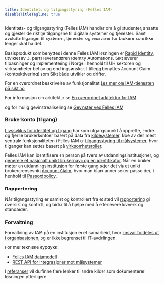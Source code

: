 ```yaml
---
title: Identitets og tilgangsstyring (Felles IAM)
disableTitleTagline: true
---
```


Identitets- og tilgangsstyring (Felles IAM) handler om å gi studenter, ansatte og gjester de riktige tilgangene til digitale systemer og tjenester. Samt avslutte tilganger til systemer, tjenester og ressurser for brukere som ikke lenger skal ha det.

Basisprodukt som benyttes i denne Felles IAM løsningen er [Rapid Identity](./produkt), utviklet av 3. parts leverandøren Identity Automations. Sikt leverer tilpasninger og implementering i Norge i henhold til UH sektoren og virksomheter behov og endringsønsker. I tillegg benyttes Account Claim (kontoaktivering) som Sikt både utvikler og drifter.

For en overordnet beskrivelse av funksjonalitet [Les mer om IAM-tjenesten på sikt.no](https://sikt.no/tjenester/felles-iam)

For informasjon om arkitektur se
[En overordnet arkitektur for IAM](./arkitektur) 

og for mulig gevinstrealisering se [Gevinster ved Felles IAM](./gevinster) 

### Brukerkonto (tilgang)

[Livssyklus for identitet og tilgang](./livssyklus) har som utgangspunkt å opprette, endre og fjerne brukerkontoer basert på data fra [kildesystemer](./kildedata). 
Noe av den mest sentrale funksjonaliteten i Felles IAM er [tilgangsstyring til målsystemer](./tilgangsstyring), hvor tilganger kan settes basert på [virksomhetsroller](./virksomhetsroller).

Felles IAM kan identifisere en person på tvers av utdanningsinstitusjoner, og [generere et nasjonalt unikt brukernavn og en identifikator](./brukernavn).
Når en bruker møter en utdanningsinstitusjon for første gang skjer det via et unikt brukergrensesnitt [Account Claim](./kontoaktivering), hvor man blant annet setter passordet, i henhold til [Passordpolicy](./passordpolicy). 

### Rapportering 
Når tilgangsstyring er samlet og kontrollert fra et sted vil [rapportering](./rapportering) gi oversikt og kontroll, og bidra til å hjelpe med å etterlevere lovverk og standarder.

### Forvaltning 
Forvaltning av IAM på en institusjon er et samarbeid, hvor [ansvar fordeles ut i organisasjonen](./ansvar), og er ikke begrenset til IT-avdelingen.

For mer tekniske dypdykk:
* [Felles IAM datamodell](./datamodell)
* [REST API for integrasjoner mot målsystemer](./datamodell)

I [referanser](./referanser) vil du finne flere lenker til andre kilder som dokumenterer løsningen ytterligere.
